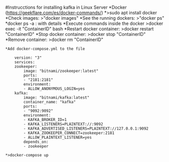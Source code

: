 #Instrucctions for installing kafka in Linux Server
    *Docker (https://geekflare.com/es/docker-commands/)
        *>sudo apt install docker
        *Check images: >"docker images"
        *See the running dockers: >"docker ps"
            *docker ps -a : with details
        *Execute commands inside the docker
        >docker exec -it "ContainerID" bash
        *Restart docker container:
        >docker restart "ContainerID"
        *Stop docker container:
        >docker stop "ContainerID"
        *Remove container:
        >docker rm "ContainerID"


    *Add docker-compose.yml to the file

        version: "3"
        services: 
        zookeeper:
            image: "bitnami/zookeeper:latest"
            ports:
            - "2181:2181"
            environment:
            - ALLOW_ANONYMOUS_LOGIN=yes
        kafka:
            image: "bitnami/kafka:latest"
            container_name: "kafka"
            ports:
            - "9092:9092"
            environment:
            - KAFKA_BROKER_ID=1
            - KAFKA_LISTENERS=PLAINTEXT://:9092
            - KAFKA_ADVERTISED_LISTENERS=PLAINTEXT://127.0.0.1:9092
            - KAFKA_ZOOKEEPER_CONNECT=zookeeper:2181
            - ALLOW_PLAINTEXT_LISTENER=yes
            depends_on:
            - zookeeper

    *>docker-compose up




